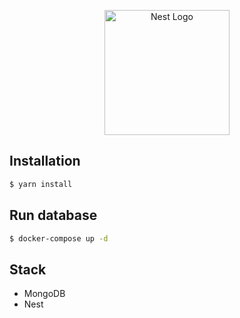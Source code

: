 <p align="center">
  <a href="http://nestjs.com/" target="blank"><img src="https://nestjs.com/img/logo-small.svg" width="200" alt="Nest Logo" /></a>
</p>

## Installation

```bash
$ yarn install
```

## Run database

```bash
$ docker-compose up -d
```

<!-- ## Clone archive and configure environment variables

```bash
.env.template to .env
```

## Running app on dev

```bash
$ yarn start:dev
```

## Rebuild database with seed

```bash
http://localhost:3000/api/v2/seed
``` -->

## Stack

- MongoDB
- Nest
